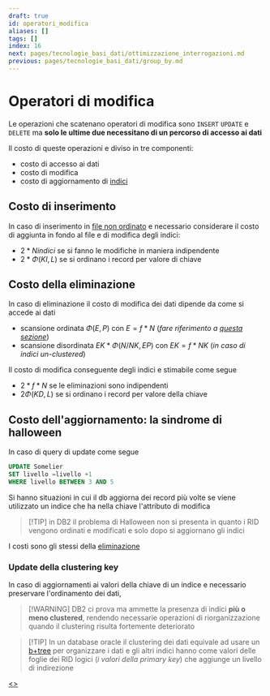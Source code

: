 ```yaml
---
draft: true
id: operatori_modifica
aliases: []
tags: []
index: 16
next: pages/tecnologie_basi_dati/ottimizzazione_interrogazioni.md
previous: pages/tecnologie_basi_dati/group_by.md
---
```


# Operatori di modifica

Le operazioni che scatenano operatori di modifica sono `INSERT` `UPDATE` e `DELETE` ma **solo le ultime due necessitano di un percorso di accesso ai dati**

Il costo di queste operazioni e diviso in tre componenti:

- costo di accesso ai dati
- costo di modifica
- costo di aggiornamento di [indici](pages/tecnologie_basi_dati/indici.md)

## Costo di inserimento

In caso di inserimento in [file non ordinato](pages/tecnologie_basi_dati/gestione_disco.md#heap%20file) e necessario considerare il costo di aggiunta in fondo al file  e di modifica degli indici:

- $2*Nindici$ se si fanno le modifiche in maniera indipendente
- $2*\Phi(KI,L)$ se si ordinano i record per valore di chiave

## Costo della eliminazione

In caso di eliminazione il costo di modifica dei dati dipende da come si accede ai dati

- scansione ordinata $\Phi(E,P)$ con $E = f*N$ (*fare riferimento a [questa sezione](pages/tecnologie_basi_dati/operatori_relazionali.md#stime%20di%20costo%20di%20un%20operatore)*)
- scansione disordinata $EK*\Phi(N/NK,EP)$ con $EK = f*NK$ (*in caso di indici un-clustered*)

Il costo di modifica conseguente degli indici e stimabile come segue

- $2*f*N$ se le eliminazioni sono indipendenti
- $2\Phi(KD,L)$ se si ordinano i record per valore della chiave

## Costo dell'aggiornamento: la sindrome di halloween

In caso di query di update come segue

```sql
UPDATE Somelier
SET livello =livello +1
WHERE livello BETWEEN 3 AND 5
```

Si hanno situazioni in cui il db aggiorna dei record più volte se viene utilizzato un indice che ha nella chiave l'attributo di modifica

>[!TIP] in DB2 il problema di Halloween non si presenta in quanto i RID vengono ordinati e modificati e solo dopo si aggiornano gli indici

I costi sono gli stessi della [eliminazione](#Costo%20della%20eliminazione)

### Update della clustering key

In caso di aggiornamenti ai valori della chiave di un indice e necessario preservare l'ordinamento dei dati,
>[!WARNING] DB2 ci prova ma ammette la presenza di indici **più o meno clustered**, rendendo necessarie operazioni di riorganizzazione quando il clustering risulta fortemente deteriorato

>[!TIP] In  un database oracle il clustering dei dati equivale ad usare un [b+tree](pages/tecnologie_basi_dati/b+tree.md) per organizzare i dati e gli altri indici hanno come valori delle foglie dei RID logici (*i valori della primary key*) che aggiunge un livello di indirezione

[<](pages/tecnologie_basi_dati/group_by.md)[>](pages/tecnologie_basi_dati/ottimizzazione_interrogazioni.md)
